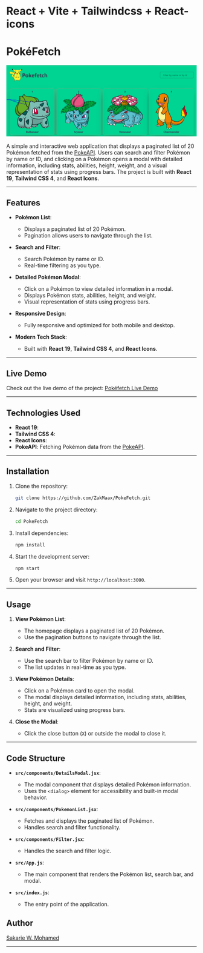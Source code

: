 # React + Vite + Tailwindcss + React-icons

# PokéFetch

![PokéFetch Screenshot](./screenshots/homepage.png)

A simple and interactive web application that displays a paginated list of 20 Pokémon fetched from the [PokeAPI](https://pokeapi.co/). Users can search and filter Pokémon by name or ID, and clicking on a Pokémon opens a modal with detailed information, including stats, abilities, height, weight, and a visual representation of stats using progress bars. The project is built with **React 19**, **Tailwind CSS 4**, and **React Icons**.

---

## Features

- **Pokémon List**:
  - Displays a paginated list of 20 Pokémon.
  - Pagination allows users to navigate through the list.

- **Search and Filter**:
  - Search Pokémon by name or ID.
  - Real-time filtering as you type.

- **Detailed Pokémon Modal**:
  - Click on a Pokémon to view detailed information in a modal.
  - Displays Pokémon stats, abilities, height, and weight.
  - Visual representation of stats using progress bars.

- **Responsive Design**:
  - Fully responsive and optimized for both mobile and desktop.

- **Modern Tech Stack**:
  - Built with **React 19**, **Tailwind CSS 4**, and **React Icons**.

---

## Live Demo

Check out the live demo of the project: [Pokéfetch Live Demo](https://pokemonfetch.netlify.app/)

---

## Technologies Used

- **React 19**:
- **Tailwind CSS 4**:
- **React Icons**:
- **PokeAPI**: Fetching Pokémon data from the [PokeAPI](https://pokeapi.co/).

---

## Installation

1. Clone the repository:
   ```bash
   git clone https://github.com/ZakMaax/PokeFetch.git
   ```

2. Navigate to the project directory:
   ```bash
   cd PokeFetch
   ```

3. Install dependencies:
   ```bash
   npm install
   ```

4. Start the development server:
   ```bash
   npm start
   ```

5. Open your browser and visit `http://localhost:3000`.

---

## Usage

1. **View Pokémon List**:
   - The homepage displays a paginated list of 20 Pokémon.
   - Use the pagination buttons to navigate through the list.

2. **Search and Filter**:
   - Use the search bar to filter Pokémon by name or ID.
   - The list updates in real-time as you type.

3. **View Pokémon Details**:
   - Click on a Pokémon card to open the modal.
   - The modal displays detailed information, including stats, abilities, height, and weight.
   - Stats are visualized using progress bars.

4. **Close the Modal**:
   - Click the close button (`X`) or outside the modal to close it.

---

## Code Structure

- **`src/components/DetailsModal.jsx`**:
  - The modal component that displays detailed Pokémon information.
  - Uses the `<dialog>` element for accessibility and built-in modal behavior.

- **`src/components/PokemonList.jsx`**:
  - Fetches and displays the paginated list of Pokémon.
  - Handles search and filter functionality.

- **`src/components/Filter.jsx`**:
  - Handles the search and filter logic.

- **`src/App.js`**:
  - The main component that renders the Pokémon list, search bar, and modal.

- **`src/index.js`**:
  - The entry point of the application.


## Author

[Sakarie W. Mohamed](https://github.com/ZakMaax)

---

